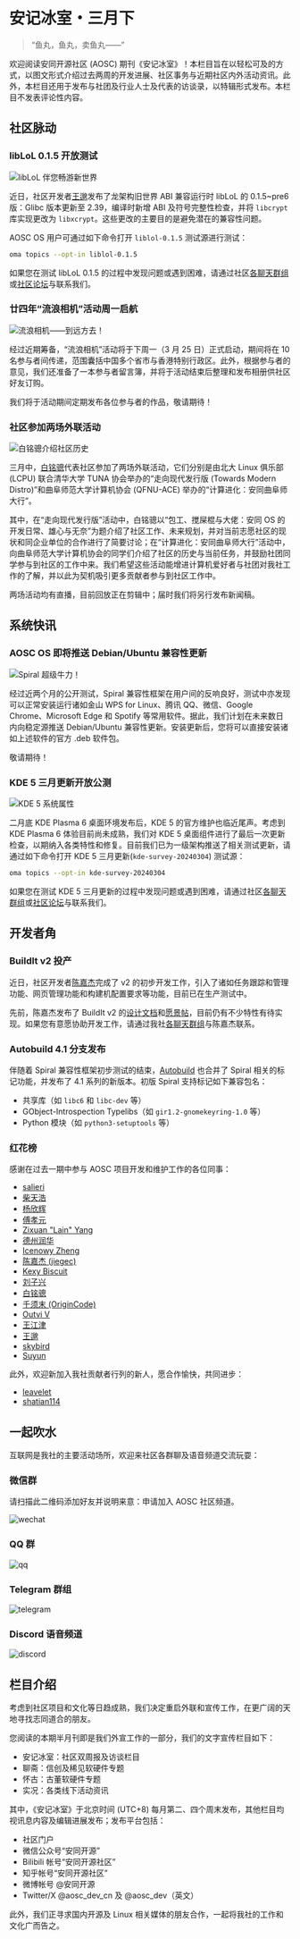 安记冰室・三月下
===============

<!-- 端着鱼丸汤的 -->

> “鱼丸，鱼丸，卖鱼丸——”

欢迎阅读安同开源社区 (AOSC) 期刊《安记冰室》！本栏目旨在以轻松可及的方式，以图文形式介绍过去两周的开发进展、社区事务与近期社区内外活动资讯。此外，本栏目还用于发布与社团及行业人士及代表的访谈录，以特辑形式发布。本栏目不发表评论性内容。

社区脉动
--------

### libLoL 0.1.5 开放测试

![libLoL 伴您畅游新世界](/coffee-break/20240323/imgs/liblol.png)

近日，社区开发者[王邈](https://github.com/shankerwangmiao)发布了龙架构旧世界 ABI 兼容运行时 libLoL 的 0.1.5~pre6 版：Glibc 版本更新至 2.39，编译时新增 ABI 及符号完整性检查，并将 `libcrypt` 库实现更改为 `libxcrypt`。这些更改的主要目的是避免潜在的兼容性问题。

AOSC OS 用户可通过如下命令打开 `liblol-0.1.5` 测试源进行测试：

```bash
oma topics --opt-in liblol-0.1.5
```

如果您在测试 libLoL 0.1.5 的过程中发现问题或遇到困难，请通过社区[各聊天群组](https://aosc.io/zh-cn/contact/)或[社区论坛](https://bbs.aosc.io/)与联系我们。

### 廿四年“流浪相机”活动周一启航

![流浪相机——到远方去！](/coffee-break/20240323/imgs/roaming-camera.png)

经过近期筹备，“流浪相机”活动将于下周一（3 月 25 日）正式启动，期间将在 10 名参与者间传递，范围囊括中国多个省市与香港特别行政区。此外，根据参与者的意见，我们还准备了一本参与者留言簿，并将于活动结束后整理和发布相册供社区好友订购。

我们将于活动期间定期发布各位参与者的作品，敬请期待！

### 社区参加两场外联活动

![白铭骢介绍社区历史](/coffee-break/20240323/imgs/lcpu-mingcongbai.jpg)

三月中，[白铭骢](https://github.com/MingcongBai)代表社区参加了两场外联活动，它们分别是由北大 Linux 俱乐部 (LCPU) 联合清华大学 TUNA 协会举办的“走向现代发行版 (Towards Modern Distro)”和曲阜师范大学计算机协会 (QFNU-ACE) 举办的“计算进化：安同曲阜师大行”。

其中，在“走向现代发行版”活动中，白铭骢以“包工、搅屎棍与大佬：安同 OS 的开发日常、雄心与无奈”为题介绍了社区工作、未来规划，并对当前志愿社区的现状和同企业单位的合作进行了简要讨论；在“计算进化：安同曲阜师大行”活动中，向曲阜师范大学计算机协会的同学们介绍了社区的历史与当前任务，并鼓励社团同学参与到社区的工作中来。我们希望这些活动能增进计算机爱好者与社团对我社工作的了解，并以此为契机吸引更多贡献者参与到社区工作中。

两场活动均有直播，目前回放正在剪辑中；届时我们将另行发布新闻稿。

系统快讯
--------

### AOSC OS 即将推送 Debian/Ubuntu 兼容性更新

![Spiral 超级牛力！](/coffee-break/20240323/imgs/spiral-cow-power.png)

经过近两个月的公开测试，Spiral 兼容性框架在用户间的反响良好，测试中亦发现可以正常安装运行诸如金山 WPS for Linux、腾讯 QQ、微信、Google Chrome、Microsoft Edge 和 Spotify 等常用软件。据此，我们计划在未来数日内向稳定源推送 Debian/Ubuntu 兼容性更新。安装更新后，您将可以直接安装诸如上述软件的官方 .deb 软件包。

敬请期待！

### KDE 5 三月更新开放公测

![KDE 5 系统属性](/coffee-break/20240323/imgs/aosc-os-kinfocenter-202403.png)

二月底 KDE Plasma 6 桌面环境发布后，KDE 5 的官方维护也临近尾声。考虑到 KDE Plasma 6 体验目前尚未成熟，我们对 KDE 5 桌面组件进行了最后一次更新检查，以期纳入各类特性和修复。目前我们已为一级架构推送了相关测试更新，请通过如下命令打开 KDE 5 三月更新(`kde-survey-20240304`) 测试源：

```bash
oma topics --opt-in kde-survey-20240304
```

如果您在测试 KDE 5 三月更新的过程中发现问题或遇到困难，请通过社区[各聊天群组](https://aosc.io/zh-cn/contact/)或[社区论坛](https://bbs.aosc.io/)与联系我们。

开发者角
--------

### BuildIt v2 投产

近日，社区开发者[陈嘉杰](https://github.com/jiegec)完成了 v2 的初步开发工作，引入了诸如任务跟踪和管理功能、网页管理功能和构建机配置要求等功能，目前已在生产测试中。

先前，陈嘉杰发布了 BuildIt v2 的[设计文档](https://github.com/AOSC-Dev/buildit/blob/v2/DESIGN.md)和[愿景帖](https://github.com/AOSC-Dev/buildit/issues/8)，目前仍有不少特性有待实现。如果您有意愿协助开发工作，请通过我社[各聊天群组](https://aosc.io/zh-cn/contact)与陈嘉杰联系。

### Autobuild 4.1 分支发布

伴随着 Spiral 兼容性框架初步测试的结束，[Autobuild](https://github.com/AOSC-Dev/autobuild4) 也合并了 Spiral 相关的标记功能，并发布了 4.1 系列的新版本。初版 Spiral 支持标记如下兼容包名：

- 共享库（如 `libc6` 和 `libc-dev` 等）
- GObject-Introspection Typelibs（如 `gir1.2-gnomekeyring-1.0` 等）
- Python 模块（如 `python3-setuptools` 等）

### 红花榜

感谢在过去一期中参与 AOSC 项目开发和维护工作的各位同事：

- [salieri](https://github.com/BC204)
- [柴天浩](https://github.com/cthbleachbit)
- [杨欣辉](https://github.com/Cyanoxygen)
- [傅孝元](https://github.com/eatradish)
- [Zixuan "Lain" Yang](https://github.com/Fearyncess)
- [德州润华](https://github.com/HouLiXieBuRou)
- [Icenowy Zheng](https://github.com/Icenowy)
- [陈嘉杰 (jiegec)](https://github.com/jiegec)
- [Kexy Biscuit](https://github.com/KexyBiscuit)
- [刘子兴](https://github.com/liushuyu)
- [白铭骢](https://github.com/MingcongBai)
- [千须末 (OriginCode)](https://github.com/OriginCode)
- [Outvi V](https://github.com/outloudvi)
- [王江津](https://github.com/RedL0tus)
- [王邈](https://github.com/shankerwangmiao)
- [skybird](https://github.com/SkyBird233)
- [Suyun](https://github.com/Suyun114)

此外，欢迎新加入我社贡献者行列的新人，愿合作愉快，共同进步：

- [leavelet](https://github.com/leavelet)
- [shatian114](https://github.com/shatian114)

一起吹水
--------

互联网是我社的主要活动场所，欢迎来社区各群聊及语音频道交流玩耍：

### 微信群

请扫描此二维码添加好友并说明来意：申请加入 AOSC 社区频道。

![wechat](/coffee-break/20240323/imgs/wechat.png)

### QQ 群

![qq](/coffee-break/20240323/imgs/qq.jpg)

### Telegram 群组

![telegram](/coffee-break/20240323/imgs/telegram.png)

### Discord 语音频道

![discord](/coffee-break/20240323/imgs/discord.png)

栏目介绍
--------

考虑到社区项目和文化等日趋成熟，我们决定重启外联和宣传工作，在更广阔的天地寻找志同道合的朋友。

您阅读的本期半月刊即是我们外宣工作的一部分，我们的文字宣传栏目如下：

- 安记冰室：社区双周报及访谈栏目
- 聊斋：信创及稀见软硬件专题
- 怀古：古董软硬件专题
- 实况：各类线下活动资讯

其中，《安记冰室》于北京时间 (UTC+8) 每月第二、四个周末发布，其他栏目均视讯息内容及编辑进展发布；发布平台包括：

- 社区门户
- 微信公众号“安同开源”
- Bilibili 帐号“安同开源社区”
- 知乎帐号“安同开源社区”
- 微博帐号 @安同开源
- Twitter/X @aosc_dev_cn 及 @aosc_dev（英文）

此外，我们正寻求国内开源及 Linux 相关媒体的朋友合作，一起将我社的工作和文化广而告之。
